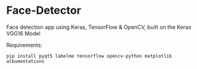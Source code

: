 # Face-Detector
Face detection app using Keras, TensorFlow &amp; OpenCV, built on the Keras VGG16 Model

Requirements:  

`pip install pyqt5 labelme tensorflow opencv-python matplotlib albumentations`
